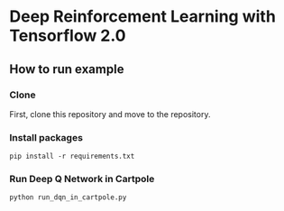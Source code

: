 # Deep Reinforcement Learning with Tensorflow 2.0

## How to run example

### Clone 

First, clone this repository and move to the repository.

### Install packages

```
pip install -r requirements.txt
```

### Run Deep Q Network in Cartpole

```
python run_dqn_in_cartpole.py
```